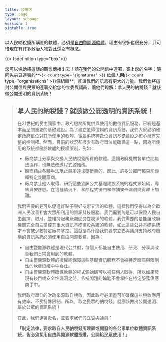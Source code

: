 ```yaml
---
title: 公開信
type: page
layout: subpage
version: 1
sigtable: true
---
```


以人民納稅錢所購置的軟體，必須是[自由暨開源軟體][fs]。理由有很多也很充分，只可惜現在有許多政治人物對此還沒有概念。

{{< fsdefinition type="box">}}

您可以協助將這樣的觀念傳播出去！請在我們的公開信中連署，簽上您的名字；隨同先前已連署的**{{< count type="signatures" >}} 位個人**與**{{< count type="organisations" >}}個組織**，能讓我們的訊息有更大的力量。我們會將這封公開信與民眾的連署交給您的立委與議員，讓他們瞭解：拿人民的納稅錢？就該做公開透明的資訊系統！

> ## 拿人民的納稅錢？就該做公開透明的資訊系統！
> 
> 在21世紀的民主國家中，政府機關所提供與使用的數位資訊服務，已經是基本而至關重要的基礎建設。為了建立值得信賴的資訊系統，我們大家必須確定政府單位對其所使用的軟體、電腦系統等數位資訊基礎建設之核心擁有完整的控制權。然而，目前的狀況卻很少有政府單位能確保這一點，因為所使用的系統都囿於軟體的授權限制，例如：
> 
> * 廠商禁止分享與交換人民納稅錢所買的軟體。這讓政府機關各單位間無法協作，也無法改進程式源始碼。
> * 廠商藉由各種手法阻止競爭達成壟斷目的。因此，許多公部門都只能仰賴特定幾間廠商。
> * 廠商禁止他人取得、研究這些資訊公共基礎建設系統的程式源始碼，導致資安隱患。在這種情況下，移除程式後門和修補安全漏洞變得難上加難。
> 
> 我們需要的是可以促進好點子與好技術交流的軟體，這樣我們便得以為全歐洲人民改善社會大眾所利用的資訊科技服務。我們需要的是可以保證人民自由選擇、取用，並維持服務廠商間良性競爭的軟體。我們需要的是能讓政府機關完全自主掌控其重大資訊基礎建設系統的軟體，如此這些公共基礎系統才不會被少數特定廠商掌控。這就是為什麼我們要求立委與議員支持政府機構的資訊系統必須使用自由開源軟體。因為：
> 
> * 自由暨開源軟體是現代公共財，每個人都能自由使用、研究、分享與改善我們日常會用到的軟體。
> * 自由暨開源軟體的授權能保障這些基礎資訊服務不會被特定廠商與限制性的軟體授權牢牢套住。
> * 自由暨開源軟體確保軟體的程式源始碼可以被任何人取得，所以如果發現有後門或安全性漏洞之時，修補問題的鑰匙不會掌控在特定服務供應商手中。
> 
> 我們政府單位的財政來源取自稅收。因此政府必須盡可能確保這些稅收應用有效率、不受特殊限制。所以，取之民眾的納稅錢，就應該做出公開透明、屬於公眾的資訊系統！
> 
> 在此，我們連署簽名，並要求我們的立委與議員：
> 
> **「制定法律，要求取自人民納稅錢所建置或開發的各公家單位軟體資訊系統，皆必須採用自由與開源軟體授權，公開給民眾使用！」**

[fs]: https://fsfe.org/freesoftware/ "自由軟體賦予所有人使用、研究、分享與改善軟體的權利。這些權利與其他基本人權自由息息相關、相互支持，例如言論自由、著作出版自由與祕密通訊自由等。"
